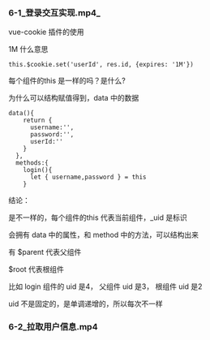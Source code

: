 ### 6-1_登录交互实现.mp4_

vue-cookie 插件的使用



1M 什么意思

```
this.$cookie.set('userId', res.id, {expires: '1M'})
```



每个组件的this 是一样的吗？是什么?

为什么可以结构赋值得到，data 中的数据

```
data(){
    return {
      username:'',
      password:'',
      userId:''
    }
  },
  methods:{
    login(){
      let { username,password } = this
    }     
```

结论：

是不一样的，每个组件的this 代表当前组件，_uid 是标识

会拥有 data 中的属性，和 method 中的方法，可以结构出来

有 $parent 代表父组件

$root 代表根组件



比如 login 组件的 uid 是4， 父组件 uid 是3， 根组件 uid 是2

uid 不是固定的，是单调递增的，所以每次不一样

 ### 6-2_拉取用户信息.mp4



